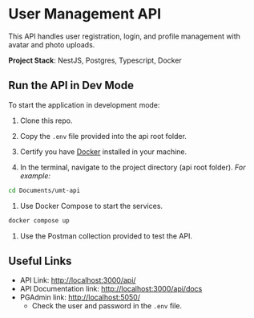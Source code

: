 # User Management API

This API handles user registration, login, and profile management with avatar and photo uploads.

**Project Stack**: NestJS, Postgres, Typescript, Docker

## Run the API in Dev Mode

To start the application in development mode:

1. Clone this repo.

2. Copy the `.env` file provided into the api root folder.

3. Certify you have [Docker](https://www.docker.com/get-started/) installed in your machine.

4. In the terminal, navigate to the project directory (api root folder). *For example:*

```bash
cd Documents/umt-api
```

1. Use Docker Compose to start the services.

```bash
docker compose up
```

1. Use the Postman collection provided to test the API.

## Useful Links

- API Link: <http://localhost:3000/api/>
- API Documentation link: <http://localhost:3000/api/docs>
- PGAdmin link: <http://localhost:5050/>
  - Check the user and password in the `.env` file.
